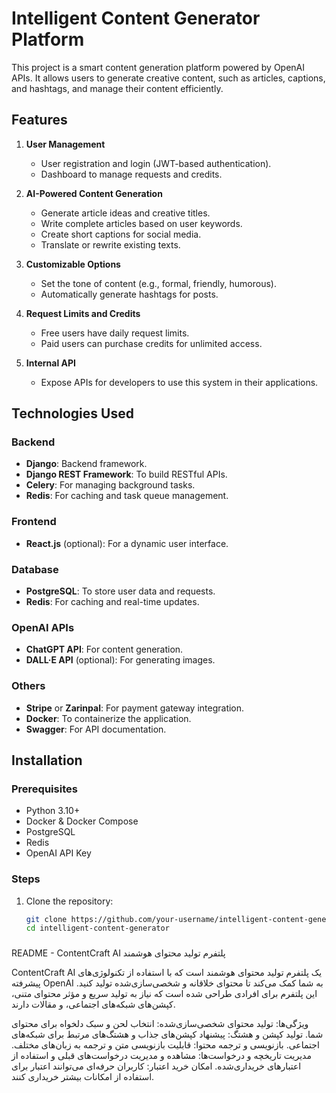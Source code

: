 # Intelligent Content Generator Platform

This project is a smart content generation platform powered by OpenAI APIs. It allows users to generate creative content, such as articles, captions, and hashtags, and manage their content efficiently. 

## Features

1. **User Management**
   - User registration and login (JWT-based authentication).
   - Dashboard to manage requests and credits.

2. **AI-Powered Content Generation**
   - Generate article ideas and creative titles.
   - Write complete articles based on user keywords.
   - Create short captions for social media.
   - Translate or rewrite existing texts.

3. **Customizable Options**
   - Set the tone of content (e.g., formal, friendly, humorous).
   - Automatically generate hashtags for posts.

4. **Request Limits and Credits**
   - Free users have daily request limits.
   - Paid users can purchase credits for unlimited access.

5. **Internal API**
   - Expose APIs for developers to use this system in their applications.

## Technologies Used

### Backend
- **Django**: Backend framework.
- **Django REST Framework**: To build RESTful APIs.
- **Celery**: For managing background tasks.
- **Redis**: For caching and task queue management.

### Frontend
- **React.js** (optional): For a dynamic user interface.

### Database
- **PostgreSQL**: To store user data and requests.
- **Redis**: For caching and real-time updates.

### OpenAI APIs
- **ChatGPT API**: For content generation.
- **DALL·E API** (optional): For generating images.

### Others
- **Stripe** or **Zarinpal**: For payment gateway integration.
- **Docker**: To containerize the application.
- **Swagger**: For API documentation.

## Installation

### Prerequisites
- Python 3.10+
- Docker & Docker Compose
- PostgreSQL
- Redis
- OpenAI API Key

### Steps

1. Clone the repository:
   ```bash
   git clone https://github.com/your-username/intelligent-content-generator.git
   cd intelligent-content-generator
###
README - ContentCraft AI
پلتفرم تولید محتوای هوشمند

ContentCraft AI یک پلتفرم تولید محتوای هوشمند است که با استفاده از تکنولوژی‌های پیشرفته OpenAI به شما کمک می‌کند تا محتوای خلاقانه و شخصی‌سازی‌شده تولید کنید. این پلتفرم برای افرادی طراحی شده است که نیاز به تولید سریع و مؤثر محتوای متنی، کپشن‌های شبکه‌های اجتماعی، و مقالات دارند.

ویژگی‌ها:
تولید محتوای شخصی‌سازی‌شده: انتخاب لحن و سبک دلخواه برای محتوای شما.
تولید کپشن و هشتگ: پیشنهاد کپشن‌های جذاب و هشتگ‌های مرتبط برای شبکه‌های اجتماعی.
بازنویسی و ترجمه محتوا: قابلیت بازنویسی متن و ترجمه به زبان‌های مختلف.
مدیریت تاریخچه و درخواست‌ها: مشاهده و مدیریت درخواست‌های قبلی و استفاده از اعتبارهای خریداری‌شده.
امکان خرید اعتبار: کاربران حرفه‌ای می‌توانند اعتبار برای استفاده از امکانات بیشتر خریداری کنند.


